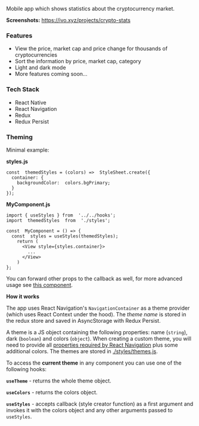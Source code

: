 Mobile app which shows statistics about the cryptocurrency market.

**Screenshots:** https://ivo.xyz/projects/crypto-stats

### Features

- View the price, market cap and price change for thousands of cryptocurrencies
- Sort the information by price, market cap, category
- Light and dark mode
- More features coming soon...

### Tech Stack

- React Native
- React Navigation
- Redux
- Redux Persist

### Theming

Minimal example:

**styles.js**

    const  themedStyles = (colors) =>  StyleSheet.create({
      container: {
    	backgroundColor:  colors.bgPrimary;
      }
    });

**MyComponent.js**

    import { useStyles } from  '../../hooks';
    import  themedStyles  from  './styles';

    const  MyComponent = () => {
      const  styles = useStyles(themedStyles);
        return (
          <View style={styles.container}>
            ...
          </View>
        )
    };

You can forward other props to the callback as well, for more advanced usage see [this component](https://github.com/ivogp87/crypto-market-stats/tree/main/components/AppText).

**How it works**

The app uses React Navigation's `NavigationContainer` as a theme provider (which uses React Context under the hood). The _theme name_ is stored in the redux store and saved in AsyncStorage with Redux Persist.

A theme is a JS object containing the following properties: name (`string`), dark (`boolean`) and colors (`object`).
When creating a custom theme, you will need to provide all [properties required by React Navigation](https://reactnavigation.org/docs/themes) plus some additional colors. The themes are stored in [./styles/themes.js](https://github.com/ivogp87/crypto-market-stats/blob/main/styles/themes.js).

To access the **current theme** in any component you can use one of the following hooks:

**`useTheme`** - returns the whole theme object.

**`useColors`** - returns the colors object.

**`useStyles`** - accepts callback (style creator function) as a first argument and invokes it with the colors object and any other arguments passed to `useStyles`.
